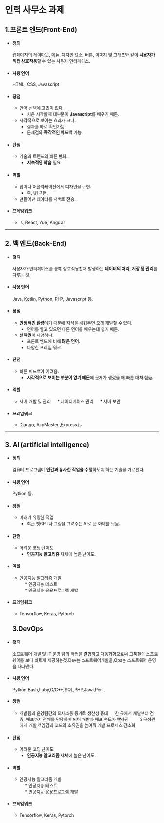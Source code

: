 # 인력 사무소 과제

## 1.프론트 엔드(Front-End)<br>
* #### 정의
  웹페이지의 레이아웃, 메뉴, 디자인 요소, 버튼, 이미지 및 그래프와 같이 **사용자가 직접 상호작용**할 수 있는 사용자 인터페이스.<br>

* #### 사용 언어
  HTML, CSS, Javascript<br>

* #### 장점
  * 언어 선택에 고민이 없다.<br>
    - 처음 시작할때 대부분이 **Javascript**를 배우기 때문.<br>
  * 시각적으로 보이는 효과가 크다.<br>
    - 결과를 바로 확인가능.<br>
    - 문제점의 **즉각적인 피드백** 가능.<br>

* #### 단점
  * 기술과 트렌드의 빠른 변화.<br>
     - **지속적인 학습** 필요.<br>

* #### 역할
  * 웹이나 어플리케이션에서 디자인을 구현.<br>
    - 즉, **UI** 구현.<br>
  * 만들어낸 데이터를 서버로 전송.<br>

* #### 프레임워크
  * js, React, Vue, Angular

 * * *

## 2. 백 엔드(Back-End)<br>  
* #### 정의
  사용자가 인터페이스를 통해 상호작용할때 발생하는 **데이터의 처리, 저장 및 관리**를 다루는 것.<br>

* #### 사용 언어
  Java, Kotlin, Python, PHP, Javascript 등.

* #### 장점
  * **안정적인 환경**이기 때문에 지식을 배워두면 오래 개발할 수 있다.<br>
    - 언어를 알고 있으면 다른 언어를 배우는데 쉽기 때문.<br>
  * **선택권**이 다양하다.<br>
    - 프론트 엔드에 비해 **많은 언어**.<br>
    - 다양한 프레임 워크.<br>

* #### 단점
  * 빠른 피드백이 어려움.<br>
     -  **시각적으로 보이는 부분이 없기 때문**에 문제가 생겼을 때 빠른 대처 힘듦.<br>

* #### 역할
  * 서버 개발 및 관리
  * 데이터베이스 관리
  * 서버 보안
* #### 프레임워크
  * Django, AppMaster ,Express.js
 
* * *

## 3. AI (artificial intelligence)<br>  
* #### 정의
  컴퓨터 프로그램이 **인간과 유사한 작업을 수행**하도록 하는 기술을 가르친다.<br>

* #### 사용 언어
   Python 등.

* #### 장점
  * 미래가 유망한 직업
    - 최근 챗GPT나 그림을 그려주는 AI로 큰 화제를 모음.<br>

* #### 단점
  * 어려운 코딩 난이도  <br>
     - **인공지능 알고리즘** 자체에 높은 난이도.<br>

* #### 역할
  * 인공지능 알고리즘 개발<br>
  * 인공지능 테스트<br>
  * 인공지능 응용프로그램 개발<br>

* #### 프레임워크
  * Tensorflow, Keras, Pytorch<br>

  ## 3.DevOps<br>  
* #### 정의
  소프트웨어 개발 및 IT 운영 팀의 작업을 결합하고 자동화함으로써 고품질의 소프트웨어를 보다 빠르게 제공하는것.Dev는 소프트웨어개발을,Ops는 소프트웨어 운영을 나타낸다.<br>

* #### 사용 언어
    Python,Bash,Ruby,C/C++,SQL,PHP,Java,Perl .

* #### 장점
  * 개발팀과 운영팀간의 의사소통 증가로 생산성 증대
   한 곳에서 개발부터 검증, 배포까지 전체를 담당하게 되어 개발과 배포 속도가 빨라짐
   3.구성원에게 개발 책임감과 코드의 소유권을 높여줘 개발 프로세스 간소화

* #### 단점
  * 어려운 코딩 난이도  <br>
     - **인공지능 알고리즘** 자체에 높은 난이도.<br>

* #### 역할
  * 인공지능 알고리즘 개발<br>
  * 인공지능 테스트<br>
  * 인공지능 응용프로그램 개발<br>

* #### 프레임워크
  * Tensorflow, Keras, Pytorch<br>
